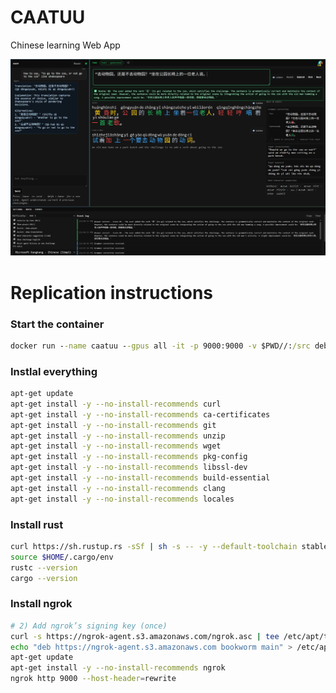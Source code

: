 # CAATUU

Chinese learning Web App

![App Demo](static/assets/demo.png)


# Replication instructions

### Start the container
```cmd
docker run --name caatuu --gpus all -it -p 9000:9000 -v $PWD//:/src debian:latest
```

### Instlal everything
```bash
apt-get update
apt-get install -y --no-install-recommends curl
apt-get install -y --no-install-recommends ca-certificates
apt-get install -y --no-install-recommends git
apt-get install -y --no-install-recommends unzip
apt-get install -y --no-install-recommends wget
apt-get install -y --no-install-recommends pkg-config
apt-get install -y --no-install-recommends libssl-dev
apt-get install -y --no-install-recommends build-essential
apt-get install -y --no-install-recommends clang
apt-get install -y --no-install-recommends locales
```

### Install rust
```bash
curl https://sh.rustup.rs -sSf | sh -s -- -y --default-toolchain stable
source $HOME/.cargo/env
rustc --version
cargo --version
```

### Install ngrok

```bash
# 2) Add ngrok’s signing key (once)
curl -s https://ngrok-agent.s3.amazonaws.com/ngrok.asc | tee /etc/apt/trusted.gpg.d/ngrok.asc >/dev/null
echo "deb https://ngrok-agent.s3.amazonaws.com bookworm main" > /etc/apt/sources.list.d/ngrok.list
apt-get update
apt-get install -y --no-install-recommends ngrok
ngrok http 9000 --host-header=rewrite
```
